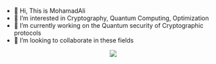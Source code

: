 - 👋 Hi, This is MohamadAli
- 👀 I’m interested in Cryptography, Quantum Computing, Optimization
- 🌱 I’m currently working on the Quantum security of Cryptographic protocols 
- 💞️ I’m looking to collaborate in these fields

<!---
w0h4w4d4li/w0h4w4d4li is a ✨ special ✨ repository because its `README.md` (this file) appears on your GitHub profile.
You can click the Preview link to take a look at your changes.
--->
<p align="center">
  <a href="https://skillicons.dev">
    <img src="https://skillicons.dev/icons?i=py,git,kali,docker,vim,matlab,r" />
  </a>
</p>
